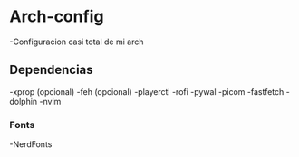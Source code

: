 # Arch-config
-Configuracion casi total de mi arch

## Dependencias
-xprop (opcional)
-feh (opcional)
-playerctl
-rofi
-pywal
-picom
-fastfetch
-dolphin
-nvim

### Fonts
-NerdFonts
